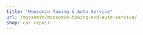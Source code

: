 ```yaml
---
title: "Moosomin Towing & Auto Service"
url: /moosomin/moosomin-towing-and-auto-service/
shop: car repair
---
```

